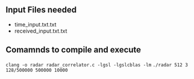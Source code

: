 ## Input Files needed
- time_input.txt.txt
- received_input.txt.txt


## Comamnds to compile and execute
`clang -o radar radar_correlator.c -lgsl -lgslcblas -lm`
`./radar 512 3 128/500000 500000 10000`
